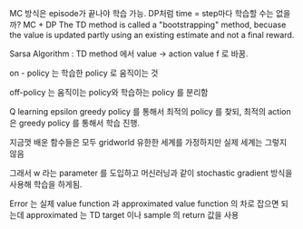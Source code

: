 MC 방식은 episode가 끝나야 학습 가능.
DP처럼 time = step마다 학습할 수는 없을까?
MC + DP
The TD method is called a "bootstrapping" method, becuase the value is updated partly using an existing estimate and not a final reward.



Sarsa Algorithm : TD method 에서   value -> action value f 로 바꿈.



 on - policy 는 학습한  policy 로 움직이는 것

 off-policy 는 움직이는 policy와 학습하는  policy 를 분리함



Q learning
epsilon greedy policy  를 통해서  최적의  policy 를 찾되, 최적의  action 은  greedy policy 를 통해서 학습 진행.

지금껏 배운 함수들은 모두  gridworld 유한한 세계를 가정하지만 실제 세계는 그렇지 않음

그래서  w 라는 parameter 를 도입하고 머신러닝과 같이  stochastic gradient  방식을 사용해 학습을 하게됨.

 Error 는 실제  value function 과 approximated value function 의   차로 잡으면 되는데  approximated 는  TD target 이나  sample 의  return 값을 사용
